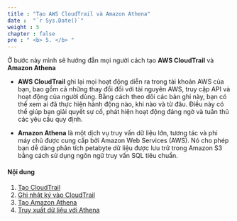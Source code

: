 ```yaml
---
title : "Tạo AWS CloudTrail và Amazon Athena"
date :  "`r Sys.Date()`" 
weight : 5 
chapter : false
pre : " <b> 5. </b> "
---
```


Ở bước này mình sẽ hướng đẫn mọi người cách tạo **AWS CloudTrail** và **Amazon Athena**

- **AWS CloudTrail** ghi lại mọi hoạt động diễn ra trong tài khoản AWS của bạn, bao gồm cả những thay đổi đối với tài nguyên AWS, truy cập API và hoạt động của người dùng. Bằng cách theo dõi các bản ghi này, bạn có thể xem ai đã thực hiện hành động nào, khi nào và từ đâu. Điều này có thể giúp bạn giải quyết sự cố, phát hiện hoạt động đáng ngờ và tuân thủ các yêu cầu quy định.

- **Amazon Athena** là một dịch vụ truy vấn dữ liệu lớn, tương tác và phi máy chủ được cung cấp bởi Amazon Web Services (AWS). Nó cho phép bạn dễ dàng phân tích petabyte dữ liệu được lưu trữ trong Amazon S3 bằng cách sử dụng ngôn ngữ truy vấn SQL tiêu chuẩn.

#### Nội dung
1. [Tạo CloudTrail](5.1-create-cloudtrail)
2. [Ghi nhật ký vào CloudTrail](5.2-test-cloudtrail)
3. [Tạo Amazon Athena](5.3-create-athena)
4. [Truy xuất dữ liệu với Athena](5.4-test-athena)


